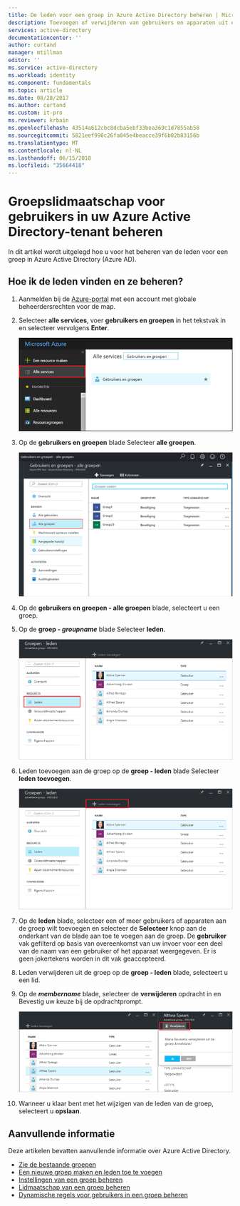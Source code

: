 ```yaml
---
title: De leden voor een groep in Azure Active Directory beheren | Microsoft Docs
description: Toevoegen of verwijderen van gebruikers en apparaten uit een groep in Azure Active Directory
services: active-directory
documentationcenter: ''
author: curtand
manager: mtillman
editor: ''
ms.service: active-directory
ms.workload: identity
ms.component: fundamentals
ms.topic: article
ms.date: 08/28/2017
ms.author: curtand
ms.custom: it-pro
ms.reviewer: krbain
ms.openlocfilehash: 43514a612cbc8dcba5ebf33bea369c1d7855ab58
ms.sourcegitcommit: 5821eef990c26fa045e4beacce39f6b02b83156b
ms.translationtype: MT
ms.contentlocale: nl-NL
ms.lasthandoff: 06/15/2018
ms.locfileid: "35664418"
---
```

# <a name="manage-group-membership-for-users-in-your-azure-active-directory-tenant"></a>Groepslidmaatschap voor gebruikers in uw Azure Active Directory-tenant beheren
In dit artikel wordt uitgelegd hoe u voor het beheren van de leden voor een groep in Azure Active Directory (Azure AD).

## <a name="how-do-i-find-the-members-and-manage-them"></a>Hoe ik de leden vinden en ze beheren?
1. Aanmelden bij de [Azure-portal](https://portal.azure.com) met een account met globale beheerdersrechten voor de map.
2. Selecteer **alle services**, voer **gebruikers en groepen** in het tekstvak in en selecteer vervolgens **Enter**.

   ![Gebruikersbeheer openen](./media/active-directory-groups-members-azure-portal/search-user-management.png)
3. Op de **gebruikers en groepen** blade Selecteer **alle groepen**.

   ![De blade groepen openen](./media/active-directory-groups-members-azure-portal/view-groups-blade.png)
4. Op de **gebruikers en groepen - alle groepen** blade, selecteert u een groep.
5. Op de **groep - *groupname***  blade Selecteer **leden**.

   ![De blade leden openen](./media/active-directory-groups-members-azure-portal/view-group-members.png)
6. Leden toevoegen aan de groep op de **groep - leden** blade Selecteer **leden toevoegen**.

   ![De opdracht leden toevoegen](./media/active-directory-groups-members-azure-portal/add-group-members-command.png)
7. Op de **leden** blade, selecteer een of meer gebruikers of apparaten aan de groep wilt toevoegen en selecteer de **Selecteer** knop aan de onderkant van de blade aan toe te voegen aan de groep. De **gebruiker** vak gefilterd op basis van overeenkomst van uw invoer voor een deel van de naam van een gebruiker of het apparaat weergegeven. Er is geen jokertekens worden in dit vak geaccepteerd.
8. Leden verwijderen uit de groep op de **groep - leden** blade, selecteert u een lid.
9. Op de ***membername*** blade, selecteer de **verwijderen** opdracht in en Bevestig uw keuze bij de opdrachtprompt.

   ![Verwijder leden opdracht](./media/active-directory-groups-members-azure-portal/remove-group-members-command.png)
10. Wanneer u klaar bent met het wijzigen van de leden van de groep, selecteert u **opslaan**.

## <a name="additional-information"></a>Aanvullende informatie
Deze artikelen bevatten aanvullende informatie over Azure Active Directory.

* [Zie de bestaande groepen](active-directory-groups-view-azure-portal.md)
* [Een nieuwe groep maken en leden toe te voegen](active-directory-groups-create-azure-portal.md)
* [Instellingen van een groep beheren](active-directory-groups-settings-azure-portal.md)
* [Lidmaatschap van een groep beheren](active-directory-groups-membership-azure-portal.md)
* [Dynamische regels voor gebruikers in een groep beheren](../active-directory-groups-dynamic-membership-azure-portal.md)

